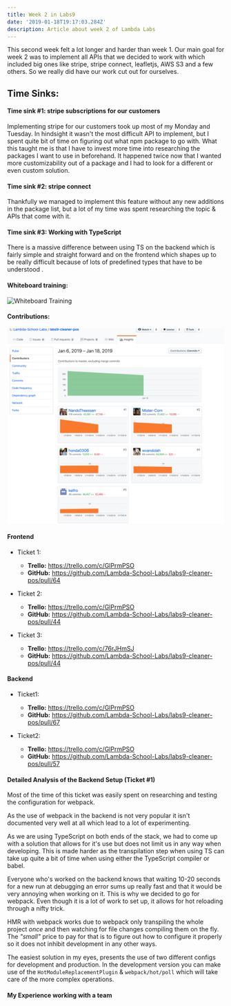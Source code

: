 ```yaml
---
title: Week 2 in Labs9
date: '2019-01-18T19:17:03.284Z'
description: Article about week 2 of Lambda Labs
---
```


This second week felt a lot longer and harder than week 1.
Our main goal for week 2 was to implement all APIs that we decided to work with
which included big ones like stripe, stripe connect, leafletjs, AWS S3 and a few
others.
So we really did have our work cut out for ourselves.

## Time Sinks:

#### Time sink #1: stripe subscriptions for our customers

Implementing stripe for our customers took up most of my Monday and Tuesday.
In hindsight it wasn't the most difficult API to implement, but I spent quite bit of time
on figuring out what npm package to go with.
What this taught me is that I have to invest more time into researching the packages I want
to use in beforehand.
It happened twice now that I wanted more customizability out of a package and I had to look for a different
or even custom solution.

#### Time sink #2: stripe connect

Thankfully we managed to implement this feature without any new additions in the package list, but a lot of my time was spent
researching the topic & APIs that come with it.

#### Time sink #3: Working with TypeScript

There is a massive difference between using TS on the backend which is fairly simple and straight forward
and on the frontend which shapes up to be really difficult because of lots of predefined types that have
to be understood .

#### Whiteboard training:

![Whiteboard Training](https://www.youtube.com/watch?v=vnvqpTaKb1o)

#### Contributions:

![Contribution Graph of the cleaner-pos team](./Github-Contributions.jpg)

#### Frontend

- Ticket 1:

  - **Trello:** https://trello.com/c/GlPrmPSO
  - **GitHub:** https://github.com/Lambda-School-Labs/labs9-cleaner-pos/pull/64

- Ticket 2:

  - **Trello:** https://trello.com/c/GlPrmPSO
  - **GitHub:** https://github.com/Lambda-School-Labs/labs9-cleaner-pos/pull/44

- Ticket 3:
  - **Trello:** https://trello.com/c/76rJHmSJ
  - **GitHub:** https://github.com/Lambda-School-Labs/labs9-cleaner-pos/pull/44

#### Backend

- Ticket1:

  - **Trello:** https://trello.com/c/GlPrmPSO
  - **GitHub:** https://github.com/Lambda-School-Labs/labs9-cleaner-pos/pull/67

- Ticket2:
  - **Trello:** https://trello.com/c/GlPrmPSO
  - **GitHub:** https://github.com/Lambda-School-Labs/labs9-cleaner-pos/pull/57

#### Detailed Analysis of the Backend Setup (Ticket #1)

Most of the time of this ticket was easily spent on researching and testing the configuration for webpack.

As the use of webpack in the backend is not very popular it isn't documented very well at all which lead to a lot
of experimenting.

As we are using TypeScript on both ends of the stack, we had to come up with a solution that allows for it's use
but does not limit us in any way when developing. This is made harder as the transpilation step when using TS can
take up quite a bit of time when using either the TypeScript compiler or babel.

Everyone who's worked on the backend knows that waiting 10-20 seconds for a new run at debugging an error sums up really fast
and that it would be very annoying when working on it. This is why we decided to go for webpack.
Even though it is a lot of work to set up, it allows for hot reloading through a nifty trick.

HMR with webpack works due to webpack only transpiling the whole project _once_ and then watching for file changes compiling them on the fly.
The _"small"_ price to pay for that is to figure out how to configure it properly so it does not inhibit development in any other ways.

The easiest solution in my eyes, presents the use of two different configs for development and production.
In the development version you can make use of the `HotModuleReplacementPlugin` & `webpack/hot/poll` which will take care of the more
complex operations.

#### My Experience working with a team
